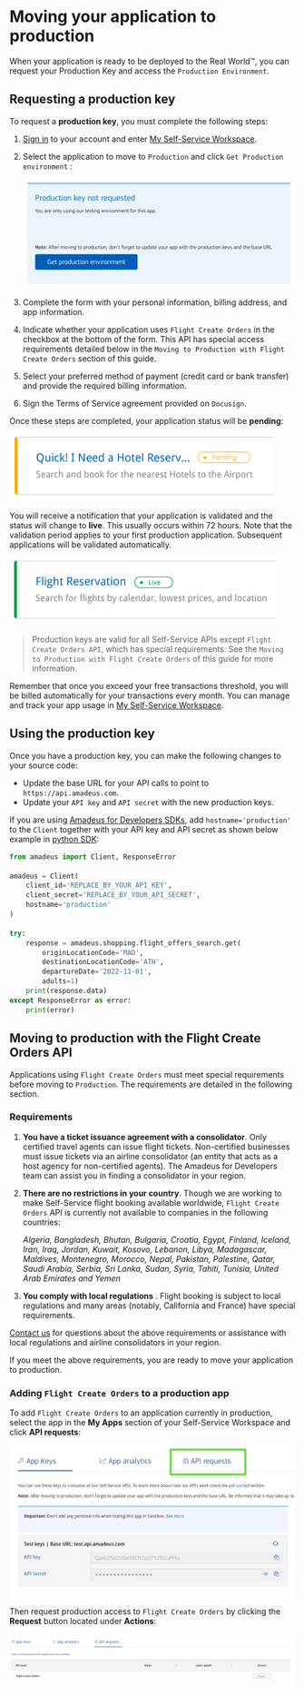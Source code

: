 # Moving your application to production

When your application is ready to be deployed to the Real World™, you can request your Production Key and access the `Production Environment`.

## Requesting a production key

To request a **production key**, you must complete the following steps:

1. [Sign in](https://developers.amadeus.com/login) to your account and enter [My Self-Service Workspace](https://developers.amadeus.com/my-apps).
2. Select the application to move to `Production` and click `Get Production environment` :

   ![request_prod](../images/request_production_key.png)

3. Complete the form with your personal information, billing address, and app information.
4. Indicate whether your application uses `Flight Create Orders` in the checkbox at the bottom of the form. This API has special access requirements detailed below in the `Moving to Production with Flight Create Orders` section of this guide.
5. Select your preferred method of payment \(credit card or bank transfer\) and provide the required billing information.
6. Sign the Terms of Service agreement provided on `Docusign`. 


Once these steps are completed, your application status will be **pending**:

![pending](../images/app_pending.png)

You will receive a notification that your application is validated and the status will change to **live**. This usually occurs within 72 hours. Note that the validation period applies to your first production application. Subsequent applications will be validated automatically.

![live](../images/app_live.png)

> Production keys are valid for all Self-Service APIs except `Flight Create Orders API`, which has special requirements. See the `Moving to Production with Flight Create Orders` of this guide for more information.


Remember that once you exceed your free transactions threshold, you will be billed automatically for your transactions every month. You can manage and track your app usage in [My Self-Service Workspace](https://developers.amadeus.com/my-apps).

## Using the production key

Once you have a production key, you can make the following changes to your source code:

* Update the base URL for your API calls to point to `https://api.amadeus.com`.
* Update your `API key` and `API secret` with the new production keys.

If you are using [Amadeus for Developers SDKs](https://github.com/amadeus4dev), add `hostname='production'` to the `Client` together with your API key and API secret as shown below example in [python SDK](https://github.com/amadeus4dev/amadeus-python):

```python
from amadeus import Client, ResponseError

amadeus = Client(
    client_id='REPLACE_BY_YOUR_API_KEY',
    client_secret='REPLACE_BY_YOUR_API_SECRET',
    hostname='production'
)

try:
    response = amadeus.shopping.flight_offers_search.get(
        originLocationCode='MAD',
        destinationLocationCode='ATH',
        departureDate='2022-11-01',
        adults=1)
    print(response.data)
except ResponseError as error:
    print(error)
```


## Moving to production with the Flight Create Orders API

Applications using `Flight Create Orders` must meet special requirements before moving to `Production`. The requirements are detailed in the following section.

### Requirements

1. **You have a ticket issuance agreement with a consolidator**. Only certified
   travel agents can issue flight tickets. Non-certified businesses must issue
   tickets via an airline consolidator (an entity that acts as a host agency
   for non-certified agents). The Amadeus for Developers team can assist you in finding a consolidator in your region. 

2. **There are no restrictions in your country**. Though we are working to make Self-Service flight booking available worldwide, `Flight Create Orders` API is currently not available to companies in the following countries: 

   *Algeria, Bangladesh, Bhutan, Bulgaria, Croatia, Egypt, Finland, Iceland,
Iran, Iraq, Jordan, Kuwait, Kosovo, Lebanon, Libya, Madagascar, Maldives,
Montenegro, Morocco, Nepal, Pakistan, Palestine, Qatar, Saudi Arabia, Serbia, Sri Lanka, Sudan, Syria, Tahiti, Tunisia, United Arab Emirates and
Yemen* 

3. **You comply with local regulations** . Flight booking is subject to local
   regulations and many areas (notably, California and France) have special
   requirements.

[Contact us](https://developers.amadeus.com/support/contact-us-self-service) for questions about the above requirements or assistance with local regulations and airline consolidators in your region.

If you meet the above requirements, you are ready to move your application 
to production. 


###  Adding `Flight Create Orders` to a production app

To add `Flight Create Orders` to an application currently in production, select the app in the **My Apps** section of your Self-Service Workspace and click **API requests**:

![request_prod_booking](../images/api_request.png)

Then request production access to `Flight Create Orders` by clicking the **Request** button located under **Actions**:

![request_prod_booking_list](../images/api_request_list.png) 

